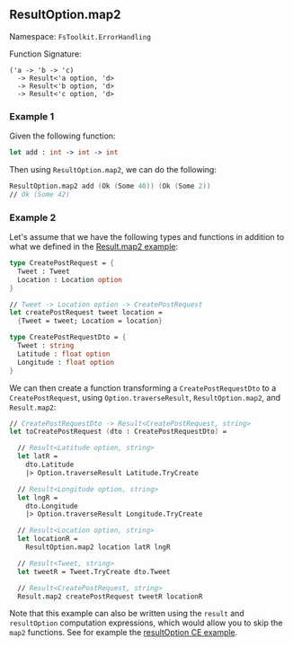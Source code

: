 ## ResultOption.map2

Namespace: `FsToolkit.ErrorHandling`

Function Signature:

```F#
('a -> 'b -> 'c)
  -> Result<'a option, 'd>
  -> Result<'b option, 'd>
  -> Result<'c option, 'd>
```

### Example 1

Given the following function:

```fsharp
let add : int -> int -> int
```

Then using `ResultOption.map2`, we can do the following:

```fsharp
ResultOption.map2 add (Ok (Some 40)) (Ok (Some 2)) 
// Ok (Some 42)
```

### Example 2

Let's assume that we have the following types and functions in addition to what we defined in the [Result.map2 example](../result/map2.md#example-2):

```fsharp
type CreatePostRequest = {
  Tweet : Tweet
  Location : Location option
}

// Tweet -> Location option -> CreatePostRequest
let createPostRequest tweet location =
  {Tweet = tweet; Location = location}

type CreatePostRequestDto = {
  Tweet : string
  Latitude : float option
  Longitude : float option
}
```

We can then create a function transforming a `CreatePostRequestDto` to a `CreatePostRequest`, using `Option.traverseResult`, `ResultOption.map2`, and `Result.map2`:


```fsharp
// CreatePostRequestDto -> Result<CreatePostRequest, string>
let toCreatePostRequest (dto : CreatePostRequestDto) = 

  // Result<Latitude option, string>
  let latR =
    dto.Latitude
    |> Option.traverseResult Latitude.TryCreate

  // Result<Longitude option, string>
  let lngR =
    dto.Longitude
    |> Option.traverseResult Longitude.TryCreate

  // Result<Location option, string>
  let locationR =
    ResultOption.map2 location latR lngR

  // Result<Tweet, string>
  let tweetR = Tweet.TryCreate dto.Tweet

  // Result<CreatePostRequest, string>
  Result.map2 createPostRequest tweetR locationR
```

Note that this example can also be written using the `result` and `resultOption` computation expressions, which would allow you to skip the `map2` functions. See for example the [resultOption CE example](../result/ce.md#example-2).